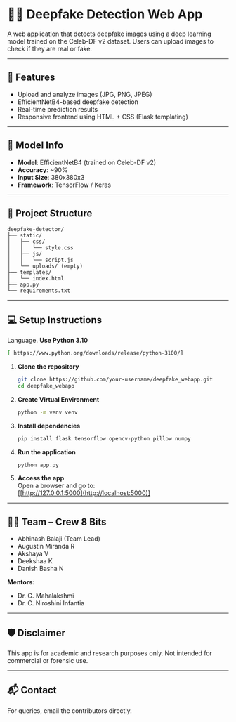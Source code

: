 
# 🕵️‍♂️ Deepfake Detection Web App

A web application that detects deepfake images using a deep learning model trained on the Celeb-DF v2 dataset. Users can upload images to check if they are real or fake.

---

## 🚀 Features

- Upload and analyze images (JPG, PNG, JPEG)
- EfficientNetB4-based deepfake detection
- Real-time prediction results
- Responsive frontend using HTML + CSS (Flask templating)

---

## 🧠 Model Info

- **Model**: EfficientNetB4 (trained on Celeb-DF v2)
- **Accuracy**: ~90%
- **Input Size**: 380x380x3
- **Framework**: TensorFlow / Keras

---

## 📁 Project Structure

```
deepfake-detector/
├── static/
│   ├── css/
│   │   └── style.css
│   ├── js/
│   │   └── script.js
│   └── uploads/ (empty)
├── templates/
│   └── index.html
├── app.py
└── requirements.txt
```

---

## 💻 Setup Instructions

Language. **Use  Python 3.10**
   ```bash
  [ https://www.python.org/downloads/release/python-3100/]
   ```
1. **Clone the repository**
   ```bash
   git clone https://github.com/your-username/deepfake_webapp.git
   cd deepfake_webapp
   ```
2. **Create Virtual Environment**
   ```bash
   python -m venv venv
   ```
3. **Install dependencies**
   ```bash
   pip install flask tensorflow opencv-python pillow numpy
   ```

4. **Run the application**
   ```bash
   python app.py
   ```

5. **Access the app**  
   Open a browser and go to:  
   [[http://127.0.0.1:5000](http://localhost:5000)]

---

## 👨‍💻 Team – Crew 8 Bits

- Abhinash Balaji (Team Lead)  
- Augustin Miranda R  
- Akshaya V  
- Deekshaa K  
- Danish Basha N  

**Mentors:**  
- Dr. G. Mahalakshmi  
- Dr. C. Niroshini Infantia  

---

## 🛡️ Disclaimer

This app is for academic and research purposes only. Not intended for commercial or forensic use.

---

## 📬 Contact

For queries, email the contributors directly.
